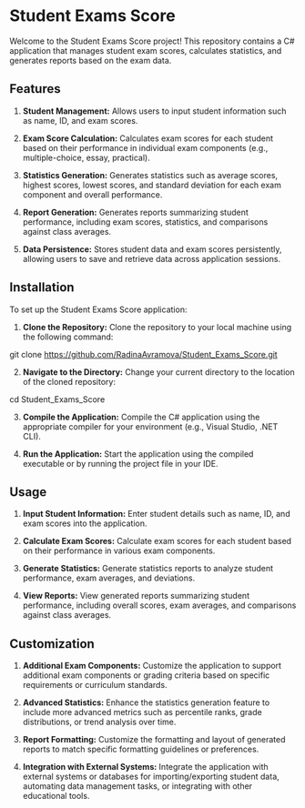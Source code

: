 # Student Exams Score
Welcome to the Student Exams Score project! This repository contains a C# application that manages student exam scores, calculates statistics, and generates reports based on the exam data.

## Features
1. **Student Management:** Allows users to input student information such as name, ID, and exam scores.

2. **Exam Score Calculation:** Calculates exam scores for each student based on their performance in individual exam components (e.g., multiple-choice, essay, practical).

3. **Statistics Generation:** Generates statistics such as average scores, highest scores, lowest scores, and standard deviation for each exam component and overall performance.

4. **Report Generation:** Generates reports summarizing student performance, including exam scores, statistics, and comparisons against class averages.

5. **Data Persistence:** Stores student data and exam scores persistently, allowing users to save and retrieve data across application sessions.

## Installation
To set up the Student Exams Score application:

1. **Clone the Repository:** Clone the repository to your local machine using the following command:

git clone https://github.com/RadinaAvramova/Student_Exams_Score.git

2. **Navigate to the Directory:** Change your current directory to the location of the cloned repository:
   
cd Student_Exams_Score

3. **Compile the Application:** Compile the C# application using the appropriate compiler for your environment (e.g., Visual Studio, .NET CLI).

4. **Run the Application:** Start the application using the compiled executable or by running the project file in your IDE.

## Usage
1. **Input Student Information:** Enter student details such as name, ID, and exam scores into the application.

2. **Calculate Exam Scores:** Calculate exam scores for each student based on their performance in various exam components.

3. **Generate Statistics:** Generate statistics reports to analyze student performance, exam averages, and deviations.

4. **View Reports:** View generated reports summarizing student performance, including overall scores, exam averages, and comparisons against class averages.

## Customization
1. **Additional Exam Components:** Customize the application to support additional exam components or grading criteria based on specific requirements or curriculum standards.

2. **Advanced Statistics:** Enhance the statistics generation feature to include more advanced metrics such as percentile ranks, grade distributions, or trend analysis over time.

3. **Report Formatting:** Customize the formatting and layout of generated reports to match specific formatting guidelines or preferences.

4. **Integration with External Systems:** Integrate the application with external systems or databases for importing/exporting student data, automating data management tasks, or integrating with other educational tools.

